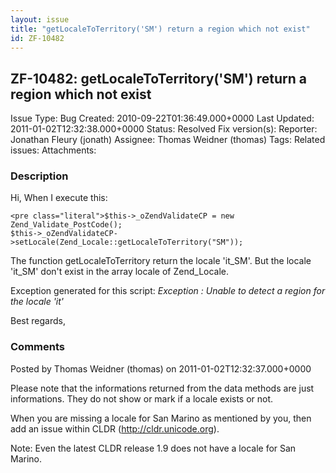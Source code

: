 ```yaml
---
layout: issue
title: "getLocaleToTerritory('SM') return a region which not exist"
id: ZF-10482
---
```


ZF-10482: getLocaleToTerritory('SM') return a region which not exist
--------------------------------------------------------------------

 Issue Type: Bug Created: 2010-09-22T01:36:49.000+0000 Last Updated: 2011-01-02T12:32:38.000+0000 Status: Resolved Fix version(s): 
 Reporter:  Jonathan Fleury (jonath)  Assignee:  Thomas Weidner (thomas)  Tags: 
 Related issues: 
 Attachments: 
### Description

Hi, When I execute this:

 
    <pre class="literal">$this->_oZendValidateCP = new Zend_Validate_PostCode();
    $this->_oZendValidateCP->setLocale(Zend_Locale::getLocaleToTerritory("SM"));


The function getLocaleToTerritory return the locale 'it\_SM'. But the locale 'it\_SM' don't exist in the array locale of Zend\_Locale.

Exception generated for this script: _Exception : Unable to detect a region for the locale 'it'_

Best regards,

 

 

### Comments

Posted by Thomas Weidner (thomas) on 2011-01-02T12:32:37.000+0000

Please note that the informations returned from the data methods are just informations. They do not show or mark if a locale exists or not.

When you are missing a locale for San Marino as mentioned by you, then add an issue within CLDR (<http://cldr.unicode.org>).

Note: Even the latest CLDR release 1.9 does not have a locale for San Marino.

 

 